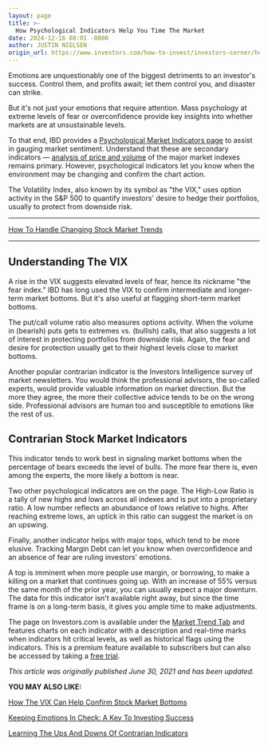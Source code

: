 ```yaml
---
layout: page
title: >-
  How Psychological Indicators Help You Time The Market
date: 2024-12-16 08:01 -0800
author: JUSTIN NIELSEN
origin_url: https://www.investors.com/how-to-invest/investors-corner/how-psychological-market-indicators-help-timing
---
```





Emotions are unquestionably one of the biggest detriments to an investor's success. Control them, and profits await; let them control you, and disaster can strike.


But it's not just your emotions that require attention. Mass psychology at extreme levels of fear or overconfidence provide key insights into whether markets are at unsustainable levels.




To that end, IBD provides a [Psychological Market Indicators page](https://research.investors.com/psychological-market-indicators/) to assist in gauging market sentiment. Understand that these are secondary indicators — [analysis of price and volume](http://education.investors.com/courselandingpage.aspx?id=735764) of the major market indexes remains primary. However, psychological indicators let you know when the environment may be changing and confirm the chart action.


The Volatility Index, also known by its symbol as "the VIX," uses option activity in the S&P 500 to quantify investors' desire to hedge their portfolios, usually to protect from downside risk.




---


[How To Handle Changing Stock Market Trends](https://www.investors.com/how-to-invest/how-to-handle-changing-stock-market-trends/)




---


Understanding The VIX
---------------------


A rise in the VIX suggests elevated levels of fear, hence its nickname "the fear index." IBD has long used the VIX to confirm intermediate and longer-term market bottoms. But it's also useful at flagging short-term market bottoms.


The put/call volume ratio also measures options activity. When the volume in (bearish) puts gets to extremes vs. (bullish) calls, that also suggests a lot of interest in protecting portfolios from downside risk. Again, the fear and desire for protection usually get to their highest levels close to market bottoms.


Another popular contrarian indicator is the Investors Intelligence survey of market newsletters. You would think the professional advisors, the so-called experts, would provide valuable information on market direction. But the more they agree, the more their collective advice tends to be on the wrong side. Professional advisors are human too and susceptible to emotions like the rest of us.


Contrarian Stock Market Indicators
----------------------------------


This indicator tends to work best in signaling market bottoms when the percentage of bears exceeds the level of bulls. The more fear there is, even among the experts, the more likely a bottom is near.


Two other psychological indicators are on the page. The High-Low Ratio is a tally of new highs and lows across all indexes and is put into a proprietary ratio. A low number reflects an abundance of lows relative to highs. After reaching extreme lows, an uptick in this ratio can suggest the market is on an upswing.


Finally, another indicator helps with major tops, which tend to be more elusive. Tracking Margin Debt can let you know when overconfidence and an absence of fear are ruling investors' emotions.


A top is imminent when more people use margin, or borrowing, to make a killing on a market that continues going up. With an increase of 55% versus the same month of the prior year, you can usually expect a major downturn. The data for this indicator isn't available right away, but since the time frame is on a long-term basis, it gives you ample time to make adjustments.


The page on Investors.com is available under the [Market Trend Tab](https://research.investors.com/psychological-market-indicators/) and features charts on each indicator with a description and real-time marks when indicators hit critical levels, as well as historical flags using the indicators. This is a premium feature available to subscribers but can also be accessed by taking a [free trial](https://www.investors.com/product/ibd-digital/).


*This article was originally published June 30, 2021 and has been updated.*


**YOU MAY ALSO LIKE:**


[How The VIX Can Help Confirm Stock Market Bottoms](https://www.investors.com/how-to-invest/investors-corner/how-the-vix-can-help-confirm-market-bottoms/)


[Keeping Emotions In Check: A Key To Investing Success](https://www.investors.com/how-to-invest/investors-corner/greed-and-fear-in-the-stock-market/)


[Learning The Ups And Downs Of Contrarian Indicators](https://www.investors.com/how-to-invest/investors-corner/a-quick-scan-of-contrarian-indicator-gauges/)




